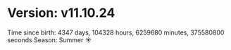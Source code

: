 # Version: v11.10.24
Time since birth: 4347 days, 104328 hours, 6259680 minutes, 375580800 seconds
Season: Summer ☀️
